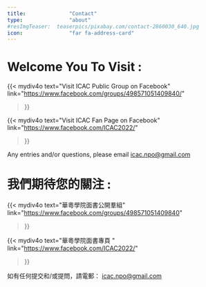 ```yaml
---
title:              "Contact"
type:               "about"
#resImgTeaser:  teaserpics/pixabay.com/contact-2860030_640.jpg
icon:               "far fa-address-card"
---
```


# Welcome You To Visit :

{{< mydiv4o text="Visit ICAC Public Group on Facebook"
link="https://www.facebook.com/groups/498571051409840/"
>}}

{{< mydiv4o text="Visit ICAC Fan Page on Facebook"
link="https://www.facebook.com/ICAC2022/"
>}}

Any entries and/or questions, please email icac.npo@gmail.com

# 我們期待您的關注 :

{{< mydiv4o text="華粵學院面書公開羣組"
link="https://www.facebook.com/groups/498571051409840"
>}}

{{< mydiv4o text="華粵學院面書專頁 "
link="https://www.facebook.com/ICAC2022/"
>}}

如有任何提交和/或提問，請電郵： icac.npo@gmail.com
